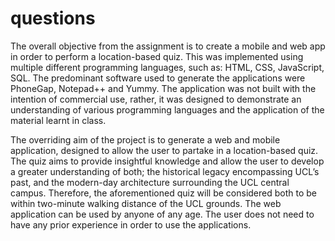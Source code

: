# questions
The overall objective from the assignment is to create a mobile and web app in order to perform a location-based quiz. This was implemented using multiple different programming languages, such as: HTML, CSS, JavaScript, SQL. The predominant software used to generate the applications were PhoneGap, Notepad++ and Yummy. The application was not built with the intention of commercial use, rather, it was designed to demonstrate an understanding of various programming languages and the application of the material learnt in class.


The overriding aim of the project is to generate a web and mobile application, designed to allow the user to partake in a location-based quiz. The quiz aims to provide insightful knowledge and allow the user to develop a greater understanding of both; the historical legacy encompassing UCL’s past, and the modern-day architecture surrounding the UCL central campus. Therefore, the aforementioned quiz will be considered both to be within two-minute walking distance of the UCL grounds. The web application can be used by anyone of any age. The user does not need to have any prior experience in order to use the applications. 
